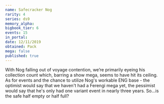 ```yaml
---
name: Safecracker Nog
rarity: 4
series: ds9
memory_alpha:
bigbook_tier: 6
events: 15
in_portal:
date: 12/11/2019
obtained: Pack
mega: false
published: true
---
```


With Nog falling out of voyage contention, we’re primarily eyeing his collection count which, barring a show mega, seems to have hit its ceiling. As for events and the chance to utilize Nog's workable ENG base - the optimist would say that we haven't had a Ferengi mega yet, the pessimist would say that he's only had one variant event in nearly three years. So...is the safe half empty or half full?

